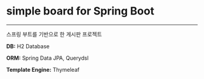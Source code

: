 # simple board for Spring Boot
---

스프링 부트를 기반으로 한 게시판 프로젝트

**DB:** H2 Database

**ORM:** Spring Data JPA, Querydsl

**Template Engine:** Thymeleaf

